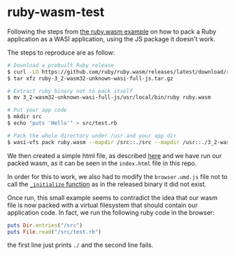 # ruby-wasm-test

Following the steps from [the ruby.wasm example](https://github.com/ruby/ruby.wasm#quick-example-how-to-package-your-ruby-application-as-a-wasi-application) on how to pack a Ruby application as a WASI application, using the JS package it doesn't work.

The steps to reproduce are as follow: 

```bash
# Download a prebuilt Ruby release
$ curl -LO https://github.com/ruby/ruby.wasm/releases/latest/download/ruby-3_2-wasm32-unknown-wasi-full-js.tar.gz
$ tar xfz ruby-3_2-wasm32-unknown-wasi-full-js.tar.gz

# Extract ruby binary not to pack itself
$ mv 3_2-wasm32-unknown-wasi-full-js/usr/local/bin/ruby ruby.wasm

# Put your app code
$ mkdir src
$ echo "puts 'Hello'" > src/test.rb

# Pack the whole directory under /usr and your app dir
$ wasi-vfs pack ruby.wasm --mapdir /src::./src --mapdir /usr::./3_2-wasm32-unknown-wasi-full-js/usr -o pr.wasm
```

We then created a simple html file, as described [here](https://github.com/ruby/ruby.wasm/tree/main/packages/npm-packages/ruby-3_2-wasm-wasi#quick-start-for-browser) and we have
run our packed wasm, as it can be seen in the `index.html` file in this repo.

In order for this to work, we also had to modify the `browser.umd.js` file not to call the [`_initialize` function](https://github.com/ruby/ruby.wasm/blob/394841d142fabc2287e7f918a605c7009e545846/packages/npm-packages/ruby-wasm-wasi/src/browser.ts#L97) as in the released binary it did not exist.

Once run, this small example seems to contradict the idea that our wasm file is now packed with a virtual filesystem that should contain our application code. In fact, we run the following ruby code in the
browser:

```ruby 
puts Dir.entries("/src")
puts File.read("/src/test.rb")
```

the first line just prints `./` and the second line fails.
